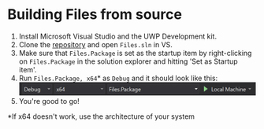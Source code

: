# Building Files from source

1. Install Microsoft Visual Studio and the UWP Development kit.
2. Clone the [repository](https://github.com/files-community/files) and open `Files.sln` in VS.
3. Make sure that `Files.Package` is set as the startup item by right-clicking on `Files.Package` in the solution explorer and hitting 'Set as Startup item'.
4. Run `Files.Package, x64`* as `Debug` and it should look like this:
![VS Run config image](../../img/vs_run_cfg.png)
5. You're good to go!


*If x64 doesn't work, use the architecture of your system
